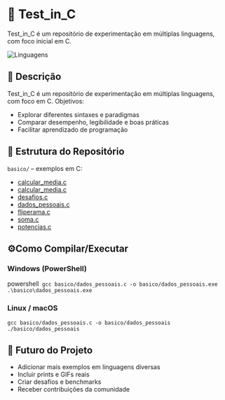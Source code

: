 # 🧪 Test_in_C

Test_in_C é um repositório de experimentação em múltiplas linguagens, com foco inicial em C.

![Linguagens](https://img.shields.io/badge/Linguagens-C%20)

## 📌 Descrição

Test_in_C é um repositório de experimentação em múltiplas linguagens, com foco em C.
Objetivos:
- Explorar diferentes sintaxes e paradigmas
- Comparar desempenho, legibilidade e boas práticas
- Facilitar aprendizado de programação

## 📂 Estrutura do Repositório

`basico/` – exemplos em C:
- [calcular_media.c](basico/calcular_media.c)
- [calcular_media.c](basico/calcular_media.c)
- [desafios.c](basico/desafios.c)
- [dados_pessoais.c](basico/dados_pessoais.c)
- [fliperama.c](basico/fliperama.c)
- [soma.c](basico/soma.c)
- [potencias.c](basico/potencias.c)

## ⚙️Como Compilar/Executar

### Windows (PowerShell)
powershell```
gcc basico/dados_pessoais.c -o basico/dados_pessoais.exe
.\basico\dados_pessoais.exe```

### Linux / macOS
```
gcc basico/dados_pessoais.c -o basico/dados_pessoais
./basico/dados_pessoais
```

## 🌟 Futuro do Projeto

- Adicionar mais exemplos em linguagens diversas
- Incluir prints e GIFs reais
- Criar desafios e benchmarks
- Receber contribuições da comunidade
